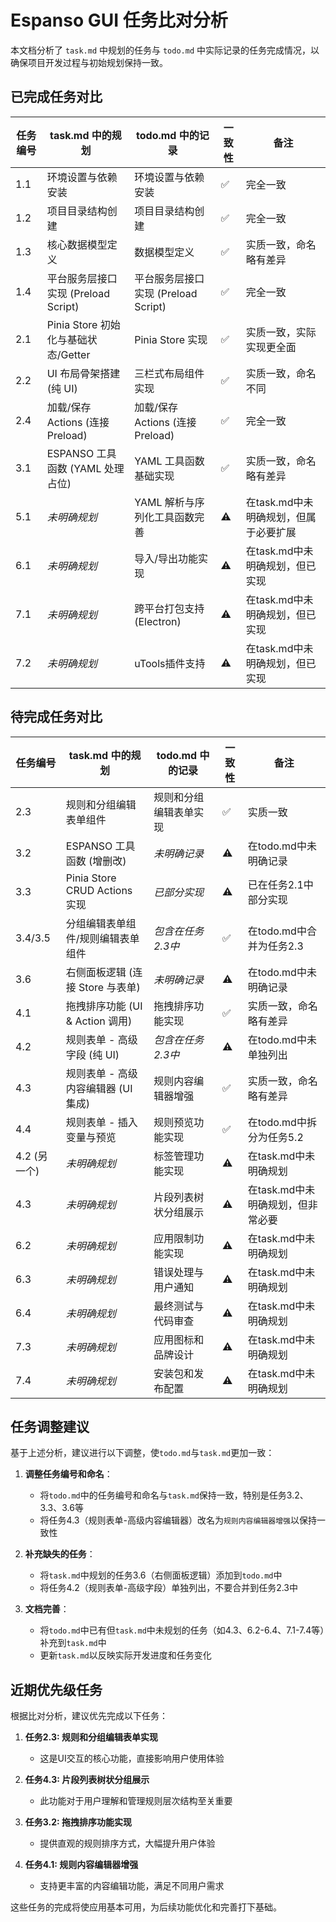 # Espanso GUI 任务比对分析

本文档分析了 `task.md` 中规划的任务与 `todo.md` 中实际记录的任务完成情况，以确保项目开发过程与初始规划保持一致。

## 已完成任务对比

| 任务编号 | task.md 中的规划 | todo.md 中的记录 | 一致性 | 备注 |
|---------|----------------|-----------------|-------|------|
| 1.1 | 环境设置与依赖安装 | 环境设置与依赖安装 | ✅ | 完全一致 |
| 1.2 | 项目目录结构创建 | 项目目录结构创建 | ✅ | 完全一致 |
| 1.3 | 核心数据模型定义 | 数据模型定义 | ✅ | 实质一致，命名略有差异 |
| 1.4 | 平台服务层接口实现 (Preload Script) | 平台服务层接口实现 (Preload Script) | ✅ | 完全一致 |
| 2.1 | Pinia Store 初始化与基础状态/Getter | Pinia Store 实现 | ✅ | 实质一致，实际实现更全面 |
| 2.2 | UI 布局骨架搭建 (纯 UI) | 三栏式布局组件实现 | ✅ | 实质一致，命名不同 |
| 2.4 | 加载/保存 Actions (连接 Preload) | 加载/保存 Actions (连接 Preload) | ✅ | 完全一致 |
| 3.1 | ESPANSO 工具函数 (YAML 处理占位) | YAML 工具函数基础实现 | ✅ | 实质一致，命名略有差异 |
| 5.1 | *未明确规划* | YAML 解析与序列化工具函数完善 | ⚠️ | 在task.md中未明确规划，但属于必要扩展 |
| 6.1 | *未明确规划* | 导入/导出功能实现 | ⚠️ | 在task.md中未明确规划，但已实现 |
| 7.1 | *未明确规划* | 跨平台打包支持 (Electron) | ⚠️ | 在task.md中未明确规划，但已实现 |
| 7.2 | *未明确规划* | uTools插件支持 | ⚠️ | 在task.md中未明确规划，但已实现 |

## 待完成任务对比

| 任务编号 | task.md 中的规划 | todo.md 中的记录 | 一致性 | 备注 |
|---------|----------------|-----------------|-------|------|
| 2.3 | 规则和分组编辑表单组件 | 规则和分组编辑表单实现 | ✅ | 实质一致 |
| 3.2 | ESPANSO 工具函数 (增删改) | *未明确记录* | ⚠️ | 在todo.md中未明确记录 |
| 3.3 | Pinia Store CRUD Actions 实现 | *已部分实现* | ⚠️ | 已在任务2.1中部分实现 |
| 3.4/3.5 | 分组编辑表单组件/规则编辑表单组件 | *包含在任务2.3中* | ✅ | 在todo.md中合并为任务2.3 |
| 3.6 | 右侧面板逻辑 (连接 Store 与表单) | *未明确记录* | ⚠️ | 在todo.md中未明确记录 |
| 4.1 | 拖拽排序功能 (UI & Action 调用) | 拖拽排序功能实现 | ✅ | 实质一致，命名略有差异 |
| 4.2 | 规则表单 - 高级字段 (纯 UI) | *包含在任务2.3中* | ⚠️ | 在todo.md中未单独列出 |
| 4.3 | 规则表单 - 高级内容编辑器 (UI 集成) | 规则内容编辑器增强 | ✅ | 实质一致，命名略有差异 |
| 4.4 | 规则表单 - 插入变量与预览 | 规则预览功能实现 | ✅ | 在todo.md中拆分为任务5.2 |
| 4.2 (另一个) | *未明确规划* | 标签管理功能实现 | ⚠️ | 在task.md中未明确规划 |
| 4.3 | *未明确规划* | 片段列表树状分组展示 | ⚠️ | 在task.md中未明确规划，但非常必要 |
| 6.2 | *未明确规划* | 应用限制功能实现 | ⚠️ | 在task.md中未明确规划 |
| 6.3 | *未明确规划* | 错误处理与用户通知 | ⚠️ | 在task.md中未明确规划 |
| 6.4 | *未明确规划* | 最终测试与代码审查 | ⚠️ | 在task.md中未明确规划 |
| 7.3 | *未明确规划* | 应用图标和品牌设计 | ⚠️ | 在task.md中未明确规划 |
| 7.4 | *未明确规划* | 安装包和发布配置 | ⚠️ | 在task.md中未明确规划 |

## 任务调整建议

基于上述分析，建议进行以下调整，使`todo.md`与`task.md`更加一致：

1. **调整任务编号和命名**：
   - 将`todo.md`中的任务编号和命名与`task.md`保持一致，特别是任务3.2、3.3、3.6等
   - 将任务4.3（规则表单-高级内容编辑器）改名为`规则内容编辑器增强`以保持一致性

2. **补充缺失的任务**：
   - 将`task.md`中规划的任务3.6（右侧面板逻辑）添加到`todo.md`中
   - 将任务4.2（规则表单-高级字段）单独列出，不要合并到任务2.3中

3. **文档完善**：
   - 将`todo.md`中已有但`task.md`中未规划的任务（如4.3、6.2-6.4、7.1-7.4等）补充到`task.md`中
   - 更新`task.md`以反映实际开发进度和任务变化

## 近期优先级任务

根据比对分析，建议优先完成以下任务：

1. **任务2.3: 规则和分组编辑表单实现**
   - 这是UI交互的核心功能，直接影响用户使用体验

2. **任务4.3: 片段列表树状分组展示**
   - 此功能对于用户理解和管理规则层次结构至关重要

3. **任务3.2: 拖拽排序功能实现**
   - 提供直观的规则排序方式，大幅提升用户体验

4. **任务4.1: 规则内容编辑器增强**
   - 支持更丰富的内容编辑功能，满足不同用户需求

这些任务的完成将使应用基本可用，为后续功能优化和完善打下基础。 